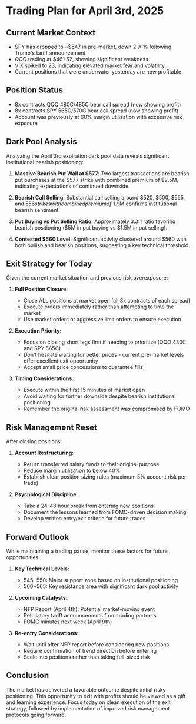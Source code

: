 # Trading Plan for April 3rd, 2025

## Current Market Context
- SPY has dropped to ~$547 in pre-market, down 2.91% following Trump's tariff announcement
- QQQ trading at $461.52, showing significant weakness
- VIX spiked to 23, indicating elevated market fear and volatility
- Current positions that were underwater yesterday are now profitable

## Position Status
- 8x contracts QQQ 480C/485C bear call spread (now showing profit)
- 8x contracts SPY 565C/570C bear call spread (now showing profit)
- Account was previously at 60% margin utilization with excessive risk exposure

## Dark Pool Analysis
Analyzing the April 3rd expiration dark pool data reveals significant institutional bearish positioning:

1. **Massive Bearish Put Wall at $577**: Two largest transactions are bearish put purchases at the $577 strike with combined premium of $2.5M, indicating expectations of continued downside.

2. **Bearish Call Selling**: Substantial call selling around $520, $500, $555, and $556 strikes with combined premium of ~$1.9M confirms institutional bearish sentiment.

3. **Put Buying vs Put Selling Ratio**: Approximately 3.3:1 ratio favoring bearish positioning ($5M in put buying vs $1.5M in put selling).

4. **Contested $560 Level**: Significant activity clustered around $560 with both bullish and bearish positions, suggesting a key technical threshold.

## Exit Strategy for Today
Given the current market situation and previous risk overexposure:

1. **Full Position Closure**:
   - Close ALL positions at market open (all 8x contracts of each spread)
   - Execute orders immediately rather than attempting to time the market
   - Use market orders or aggressive limit orders to ensure execution

2. **Execution Priority**:
   - Focus on closing short legs first if needing to prioritize (QQQ 480C and SPY 565C)
   - Don't hesitate waiting for better prices - current pre-market levels offer excellent exit opportunity
   - Accept small price concessions to guarantee fills

3. **Timing Considerations**:
   - Execute within the first 15 minutes of market open
   - Avoid waiting for further downside despite bearish institutional positioning
   - Remember the original risk assessment was compromised by FOMO

## Risk Management Reset
After closing positions:

1. **Account Restructuring**:
   - Return transferred salary funds to their original purpose
   - Reduce margin utilization to below 40%
   - Establish clear position sizing rules (maximum 5% account risk per trade)

2. **Psychological Discipline**:
   - Take a 24-48 hour break from entering new positions
   - Document the lessons learned from FOMO-driven decision making
   - Develop written entry/exit criteria for future trades

## Forward Outlook
While maintaining a trading pause, monitor these factors for future opportunities:

1. **Key Technical Levels**:
   - $545-$550: Major support zone based on institutional positioning
   - $560-$565: Key resistance area with significant dark pool activity

2. **Upcoming Catalysts**:
   - NFP Report (April 4th): Potential market-moving event
   - Retaliatory tariff announcements from trading partners
   - FOMC minutes next week (April 9th)

3. **Re-entry Considerations**:
   - Wait until after NFP report before considering new positions
   - Require confirmation of trend direction before entering
   - Scale into positions rather than taking full-sized risk

## Conclusion
The market has delivered a favorable outcome despite initial risky positioning. This opportunity to exit with profits should be viewed as a gift and learning experience. Focus today on clean execution of the exit strategy, followed by implementation of improved risk management protocols going forward.
